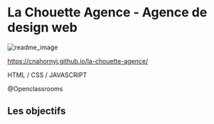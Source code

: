 # La Chouette Agence - Agence de design web

![readme_image](https://user-images.githubusercontent.com/50677355/80456661-478ac880-892e-11ea-8eb2-60bd94cec2a5.png)

https://cnahornyj.github.io/la-chouette-agence/

HTML / CSS / JAVASCRIPT

@Openclassrooms

## Les objectifs
